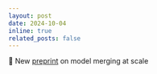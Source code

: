 ```yaml
---
layout: post
date: 2024-10-04
inline: true
related_posts: false
---
```


:page_facing_up: New <a href='https://arxiv.org/abs/2410.03617'>preprint</a> on model merging at scale
